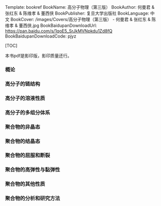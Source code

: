 Template: bookref
BookName: 高分子物理（第三版）
BookAuthor: 何曼君 & 张红东 & 陈维孝 & 董西侠
BookPublisher: 复旦大学出版社
BookLanguage: 中文
BookCover: /images/Covers/高分子物理（第三版） - 何曼君 & 张红东 & 陈维孝 & 董西侠.jpg
BookBaidupanDownloadUrl: https://pan.baidu.com/s/1qoE5_SrJkMVNpkdu1Zd8fQ 
BookBaidupanDownloadCode: pjyz

[TOC]

本书pdf是影印版，影印质量还行。

### 概论

### 高分子的链结构

### 高分子的溶液性质

### 高分子的多组分体系

### 聚合物的非晶态

### 聚合物的结晶态

### 聚合物的屈服和断裂

### 聚合物的高弹性与黏弹性

### 聚合物的其他性质

### 聚合物的分析和研究方法
